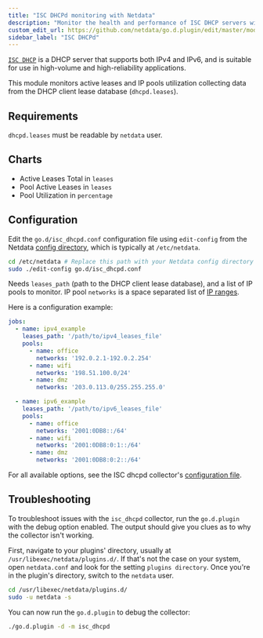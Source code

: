 ```yaml
---
title: "ISC DHCPd monitoring with Netdata"
description: "Monitor the health and performance of ISC DHCP servers with zero configuration, per-second metric granularity, and interactive visualizations."
custom_edit_url: https://github.com/netdata/go.d.plugin/edit/master/modules/isc_dhcpd/README.md
sidebar_label: "ISC DHCPd"
---
```




[`ISC DHCP`](https://www.isc.org/dhcp/) is a DHCP server that supports both IPv4 and IPv6, and is suitable for use in
high-volume and high-reliability applications.

This module monitors active leases and IP pools utilization collecting data from the DHCP client lease
database (`dhcpd.leases`).

## Requirements

`dhcpd.leases` must be readable by `netdata` user.

## Charts

- Active Leases Total in `leases`
- Pool Active Leases in `leases`
- Pool Utilization in `percentage`

## Configuration

Edit the `go.d/isc_dhcpd.conf` configuration file using `edit-config` from the
Netdata [config directory](/docs/configure/nodes), which is typically at `/etc/netdata`.

```bash
cd /etc/netdata # Replace this path with your Netdata config directory
sudo ./edit-config go.d/isc_dhcpd.conf
```

Needs `leases_path` (path to the DHCP client lease database), and a list of IP pools to monitor. IP pool `networks` is a
space separated list of [IP ranges](https://github.com/netdata/go.d.plugin/tree/master/pkg/iprange#supported-formats).

Here is a configuration example:

```yaml
jobs:
  - name: ipv4_example
    leases_path: '/path/to/ipv4_leases_file'
    pools:
      - name: office
        networks: '192.0.2.1-192.0.2.254'
      - name: wifi
        networks: '198.51.100.0/24'
      - name: dmz
        networks: '203.0.113.0/255.255.255.0'

  - name: ipv6_example
    leases_path: '/path/to/ipv6_leases_file'
    pools:
      - name: office
        networks: '2001:0DB8::/64'
      - name: wifi
        networks: '2001:0DB8:0:1::/64'
      - name: dmz
        networks: '2001:0DB8:0:2::/64'
```

For all available options, see the ISC dhcpd
collector's [configuration file](https://github.com/netdata/go.d.plugin/blob/master/config/go.d/isc_dhcpd.conf).

## Troubleshooting

To troubleshoot issues with the `isc_dhcpd` collector, run the `go.d.plugin` with the debug option enabled. The output
should give you clues as to why the collector isn't working.

First, navigate to your plugins' directory, usually at `/usr/libexec/netdata/plugins.d/`. If that's not the case on your
system, open `netdata.conf` and look for the setting `plugins directory`. Once you're in the plugin's directory, switch
to the `netdata` user.

```bash
cd /usr/libexec/netdata/plugins.d/
sudo -u netdata -s
```

You can now run the `go.d.plugin` to debug the collector:

```bash
./go.d.plugin -d -m isc_dhcpd
```
